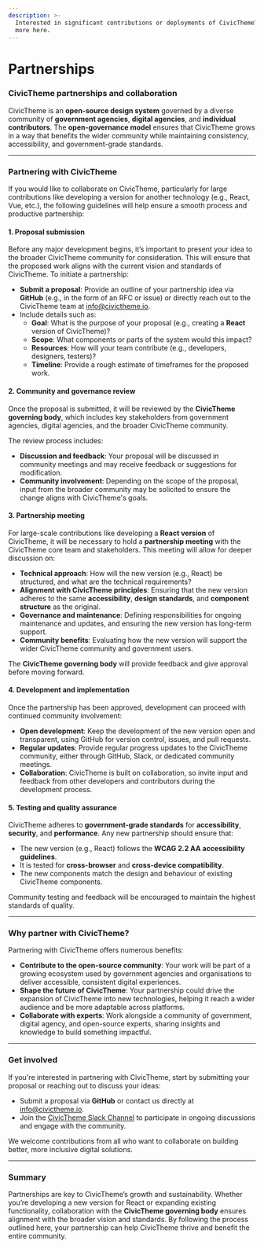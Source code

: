 ```yaml
---
description: >-
  Interested in significant contributions or deployments of CivicTheme? Learn
  more here.
---
```


# Partnerships

### CivicTheme partnerships and collaboration

CivicTheme is an **open-source design system** governed by a diverse community of **government agencies**, **digital agencies**, and **individual contributors**. The **open-governance model** ensures that CivicTheme grows in a way that benefits the wider community while maintaining consistency, accessibility, and government-grade standards.



***

### **Partnering with CivicTheme**

If you would like to collaborate on CivicTheme, particularly for large contributions like developing a version for another technology (e.g., React, Vue, etc.), the following guidelines will help ensure a smooth process and productive partnership:

#### **1. Proposal submission**

Before any major development begins, it’s important to present your idea to the broader CivicTheme community for consideration. This will ensure that the proposed work aligns with the current vision and standards of CivicTheme. To initiate a partnership:

* **Submit a proposal**: Provide an outline of your partnership idea via **GitHub** (e.g., in the form of an RFC or issue) or directly reach out to the CivicTheme team at [info@civictheme.io](mailto:info@civictheme.io).
* Include details such as:
  * **Goal**: What is the purpose of your proposal (e.g., creating a **React** version of CivicTheme)?
  * **Scope**: What components or parts of the system would this impact?
  * **Resources**: How will your team contribute (e.g., developers, designers, testers)?
  * **Timeline**: Provide a rough estimate of timeframes for the proposed work.

#### **2. Community and governance review**

Once the proposal is submitted, it will be reviewed by the **CivicTheme governing body**, which includes key stakeholders from government agencies, digital agencies, and the broader CivicTheme community.

The review process includes:

* **Discussion and feedback**: Your proposal will be discussed in community meetings and may receive feedback or suggestions for modification.
* **Community involvement**: Depending on the scope of the proposal, input from the broader community may be solicited to ensure the change aligns with CivicTheme's goals.

#### **3. Partnership meeting**

For large-scale contributions like developing a **React version** of CivicTheme, it will be necessary to hold a **partnership meeting** with the CivicTheme core team and stakeholders. This meeting will allow for deeper discussion on:

* **Technical approach**: How will the new version (e.g., React) be structured, and what are the technical requirements?
* **Alignment with CivicTheme principles**: Ensuring that the new version adheres to the same **accessibility**, **design standards**, and **component structure** as the original.
* **Governance and maintenance**: Defining responsibilities for ongoing maintenance and updates, and ensuring the new version has long-term support.
* **Community benefits**: Evaluating how the new version will support the wider CivicTheme community and government users.

The **CivicTheme governing body** will provide feedback and give approval before moving forward.

#### **4. Development and implementation**

Once the partnership has been approved, development can proceed with continued community involvement:

* **Open development**: Keep the development of the new version open and transparent, using GitHub for version control, issues, and pull requests.
* **Regular updates**: Provide regular progress updates to the CivicTheme community, either through GitHub, Slack, or dedicated community meetings.
* **Collaboration**: CivicTheme is built on collaboration, so invite input and feedback from other developers and contributors during the development process.

#### **5. Testing and quality assurance**

CivicTheme adheres to **government-grade standards** for **accessibility**, **security**, and **performance**. Any new partnership should ensure that:

* The new version (e.g., React) follows the **WCAG 2.2 AA accessibility guidelines**.
* It is tested for **cross-browser** and **cross-device compatibility**.
* The new components match the design and behaviour of existing CivicTheme components.

Community testing and feedback will be encouraged to maintain the highest standards of quality.



***

### **Why partner with CivicTheme?**

Partnering with CivicTheme offers numerous benefits:

* **Contribute to the open-source community**: Your work will be part of a growing ecosystem used by government agencies and organisations to deliver accessible, consistent digital experiences.
* **Shape the future of CivicTheme**: Your partnership could drive the expansion of CivicTheme into new technologies, helping it reach a wider audience and be more adaptable across platforms.
* **Collaborate with experts**: Work alongside a community of government, digital agency, and open-source experts, sharing insights and knowledge to build something impactful.



***

### **Get involved**

If you're interested in partnering with CivicTheme, start by submitting your proposal or reaching out to discuss your ideas:

* Submit a proposal via **GitHub** or contact us directly at [info@civictheme.io](mailto:info@civictheme.io).
* Join the [CivicTheme Slack Channel](https://drupal.slack.com/archives/C039UV0CQBZ) to participate in ongoing discussions and engage with the community.

We welcome contributions from all who want to collaborate on building better, more inclusive digital solutions.



***

### **Summary**

Partnerships are key to CivicTheme’s growth and sustainability. Whether you’re developing a new version for React or expanding existing functionality, collaboration with the **CivicTheme governing body** ensures alignment with the broader vision and standards. By following the process outlined here, your partnership can help CivicTheme thrive and benefit the entire community.

